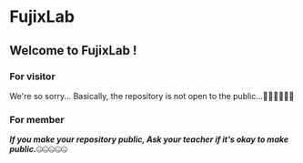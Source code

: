 # FujixLab

## Welcome to FujixLab !

### For visitor
We're so sorry...
Basically, the repository is not open to the public...🙇‍♀️🙇‍♀️🙇‍♀️

### For member
***If you make your repository public, Ask your teacher if it's okay to make public.***🤐🤐🤐🤐🤐
